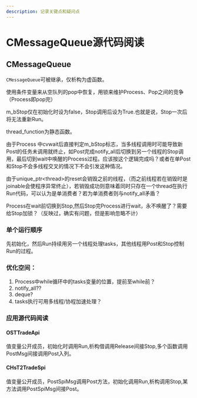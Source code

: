 ```yaml
---
description: 记录关键点和疑问点
---
```


# CMessageQueue源代码阅读

## CMessageQueue

`CMessageQueue`可被继承，仅析构为虚函数。

使用条件变量来从空队列的pop中恢复，用锁来维护Process、Pop之间的竞争（Process即pop完）

m\_bStop仅在初始化时设为false，Stop调用后设为True.也就是说，Stop一次后将无法重新Run。

thread\_function为静态函数。

由于Process 中cvwait后直接判定m\_bStop标志，当多线程调用时可能导致新Post的任务未调用就终止，如Post完成notify\_all后切换到另一个线程的Stop调用，最后切到wait中唤醒的Process过程。应该按这个逻辑完成吗？或者在单Post和Stop不会多线程交叉的情况下不会引发这种情况。

由于unique\_ptr\<thread>的reset会销毁之前的线程，（而之前线程若在销毁时是joinable会使程序异常终止），若销毁成功则意味着同时只存在一个thread在执行Run代码，可以认为是单消费者？若为单消费者则与notify\_all矛盾？

Process在wait前切换到Stop,然后Stop完Process进行wait，永不唤醒了？需要给Stop加锁？（反映过，确实有问题，但是影响忽略不计）

### 单个运行顺序

先初始化，然后Run持续用另一个线程处理tasks，其他线程用Post和Stop控制Run的过程。



### 优化空间：

1. Process中while循环中的tasks变量的位置，提前至while前？
2. notify\_all??
3. deque?
4. tasks执行可用多线程/协程加速处理？

### 应用源代码阅读

#### OSTTradeApi

值变量公开成员，初始化时调用Run,析构借调用Release间接Stop,多个函数调用PostMsg间接调用Post入列。

#### CHsT2TradeSpi

值变量公开成员，PostSpiMsg调用Post方法，初始化调用Run,析构调用Stop,某方法调用PostSpiMsg间接Post。



